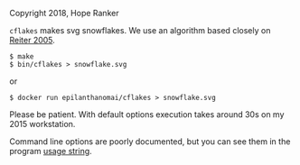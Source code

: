 Copyright 2018, Hope Ranker

`cflakes` makes svg snowflakes. We use an algorithm based closely on [Reiter
2005](http://www.patarnott.com/pdf/SnowCrystalGrowth.pdf).

```
$ make
$ bin/cflakes > snowflake.svg
```
or
```
$ docker run epilanthanomai/cflakes > snowflake.svg
```

Please be patient. With default options execution takes around 30s on my
2015 workstation.

Command line options are poorly documented, but you can see them
in the program [usage string](https://github.com/epilanthanomai/cflakes/blob/develop/src/cflakes.c#L11).
